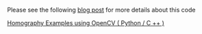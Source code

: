 Please see the following [blog post](http://www.learnopencv.com/homography-examples-using-opencv-python-c/) for more details about this code

[Homography Examples using OpenCV ( Python / C ++ )](http://www.learnopencv.com/homography-examples-using-opencv-python-c/)
